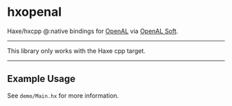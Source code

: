 # hxopenal

Haxe/hxcpp @:native bindings for [OpenAL](https://www.openal.org/) via [OpenAL Soft](https://openal-soft.org/).

---

This library only works with the Haxe cpp target.

---

## Example Usage

See `demo/Main.hx` for more information.
